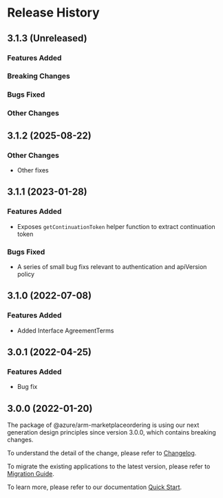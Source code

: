 # Release History

## 3.1.3 (Unreleased)

### Features Added

### Breaking Changes

### Bugs Fixed

### Other Changes

## 3.1.2 (2025-08-22)

### Other Changes

  - Other fixes

## 3.1.1 (2023-01-28)

### Features Added

  - Exposes `getContinuationToken` helper function to extract continuation token

### Bugs Fixed

  - A series of small bug fixs relevant to authentication and apiVersion policy

## 3.1.0 (2022-07-08)

### Features Added

  - Added Interface AgreementTerms
    
## 3.0.1 (2022-04-25)

### Features Added

  - Bug fix
    
## 3.0.0 (2022-01-20)

The package of @azure/arm-marketplaceordering is using our next generation design principles since version 3.0.0, which contains breaking changes.

To understand the detail of the change, please refer to [Changelog](https://aka.ms/js-track2-changelog).

To migrate the existing applications to the latest version, please refer to [Migration Guide](https://aka.ms/js-track2-migration-guide).

To learn more, please refer to our documentation [Quick Start](https://aka.ms/azsdk/js/mgmt/quickstart ).
